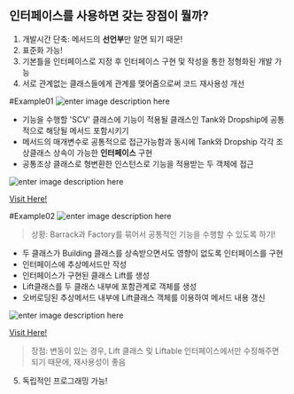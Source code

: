 ﻿## 인터페이스를 사용하면 갖는  **장점**이 뭘까?

1.  개발시간 단축: 메서드의  **선언부**만 알면 되기 때문!
2.  표준화 가능!
3. 기본틀을 인터페이스로 지정 후 인터페이스 구현 및 작성을 통한 정형화된 개발 가능
4.  서로 관계없는 클래스들에게 관계를 맺어줌으로써 코드 재사용성 개선

#Example01
![enter image description here](https://github.com/hy6219/TIL-Today-I-Learned-/blob/main/JAVA/OOP%28Object%20Oriented%20Programming/Interface/Reusable/Different_class/%EC%9D%B8%ED%84%B0%ED%8E%98%EC%9D%B4%EC%8A%A4%20%EC%8B%A4%EC%8A%B5_%EA%B3%84%EC%B8%B5%EB%8F%84.png?raw=true)
-   기능을 수행할 'SCV' 클래스에 기능이 적용될 클래스인 Tank와 Dropship에 공통적으로 해당될 메서드 포함시키기
-   메서드의 매개변수로 공통적으로 접근가능함과 동시에 Tank와 Dropship 각각 조상클래스 상속이 가능한  **인터페이스** 구현
-   공통조상 클래스로 형변환한 인스턴스로 기능을 적용받는 두 객체에 접근

![enter image description here](https://github.com/hy6219/TIL-Today-I-Learned-/blob/main/JAVA/OOP%28Object%20Oriented%20Programming/Interface/Reusable/Different_class/%EC%9D%B8%ED%84%B0%ED%8E%98%EC%9D%B4%EC%8A%A4%20%EC%8B%A4%EC%8A%B5_%EA%B3%84%EC%B8%B5%EB%8F%84-res.png?raw=true)

[Visit Here!](https://github.com/hy6219/TIL-Today-I-Learned-/tree/main/JAVA/OOP%28Object%20Oriented%20Programming/Interface/Reusable/Different_class)


#Example02
![enter image description here](https://github.com/hy6219/TIL-Today-I-Learned-/blob/main/JAVA/OOP%28Object%20Oriented%20Programming/Interface/Reusable/Same_class/%EC%9D%B8%ED%84%B0%ED%8E%98%EC%9D%B4%EC%8A%A4%20%EC%8B%A4%EC%8A%B5_%EA%B3%84%EC%B8%B5%EB%8F%842.png?raw=true)

> 상황: Barrack과 Factory를 묶어서 공통적인 기능을 수행할 수 있도록 하기!

-   두 클래스가 Building 클래스를 상속받으면서도 영향이 없도록 인터페이스를 구현
-   인터페이스에 추상메서드만 작성
-   인터페이스가 구현된 클래스 Lift를 생성
-   Lift클래스를 두 클래스 내부에 포함관계로 객체를 생성
-   오버로딩된 추상메서드 내부에 Lift클래스 객체를 이용하여 메서드 내용 갱신

![enter image description here](https://github.com/hy6219/TIL-Today-I-Learned-/blob/main/JAVA/OOP%28Object%20Oriented%20Programming/Interface/Reusable/Same_class/%EC%9D%B8%ED%84%B0%ED%8E%98%EC%9D%B4%EC%8A%A4%20%EC%8B%A4%EC%8A%B5_%EA%B3%84%EC%B8%B5%EB%8F%842-res.png?raw=true)

[Visit Here!](https://github.com/hy6219/TIL-Today-I-Learned-/tree/main/JAVA/OOP%28Object%20Oriented%20Programming/Interface/Reusable/Same_class)


> 장점: 변동이 있는 경우, Lift 클래스 및 Liftable 인터페이스에서만 수정해주면 되기 때문에, 재사용성이 좋음


5.  독립적인 프로그래밍 가능!

